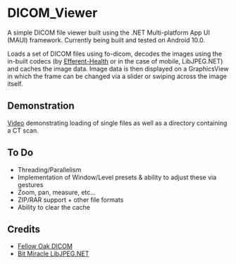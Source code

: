 # DICOM_Viewer
A simple DICOM file viewer built using the .NET Multi-platform App UI (MAUI) framework. 
Currently being built and tested on Android 10.0.

Loads a set of DICOM files using fo-dicom, decodes the images using the in-built codecs (by [Efferent-Health](https://github.com/Efferent-Health/fo-dicom.Codecs) or in the case of mobile, LibJPEG.NET) and caches the image data. Image data is then displayed on a GraphicsView in which the frame can be changed via a slider or swiping across the image itself.

## Demonstration

[Video](https://www.youtube.com/watch?v=wFbUG_v2fn0) demonstrating loading of single files as well as a directory containing a CT scan.

## To Do
- Threading/Parallelism
- Implementation of Window/Level presets & ability to adjust these via gestures
- Zoom, pan, measure, etc...
- ZIP/RAR support + other file formats 
- Ability to clear the cache

## Credits
- [Fellow Oak DICOM](https://github.com/fo-dicom/fo-dicom) 
- [Bit Miracle LibJPEG.NET](https://bitmiracle.com/libjpeg/)
